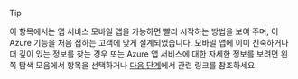 
> [!TIP]
> 이 항목에서는 앱 서비스 모바일 앱을 가능하면 빨리 시작하는 방법을 보여 주며, 이 Azure 기능을 처음 접하는 고객에 맞게 설계되었습니다. 모바일 앱에 이미 친숙하거나 더 깊이 있는 정보를 찾는 경우 또는 Azure 앱 서비스에 대한 자세한 정보를 보려면 왼쪽 탐색 모음에서 항목을 선택하거나 [다음 단계](#next-steps)에서 관련 링크를 참조하세요.
> 
> 

<!---HONumber=Oct15_HO3-->